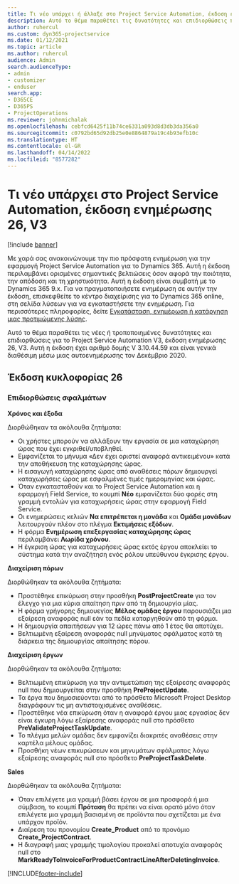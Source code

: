 ```yaml
---
title: Τι νέο υπάρχει ή άλλαξε στο Project Service Automation, έκδοση ενημέρωσης 26, V3
description: Αυτό το θέμα παραθέτει τις δυνατότητες και επιδιορθώσεις που είναι διαθέσιμες στο Project Service Automation, έκδοση ενημέρωσης 26, V3.
author: ruhercul
ms.custom: dyn365-projectservice
ms.date: 01/12/2021
ms.topic: article
ms.author: ruhercul
audience: Admin
search.audienceType:
- admin
- customizer
- enduser
search.app:
- D365CE
- D365PS
- ProjectOperations
ms.reviewer: johnmichalak
ms.openlocfilehash: cebfcd6425f11b74ce6331a093d8d3db3da356a0
ms.sourcegitcommit: c0792bd65d92db25e0e8864879a19c4b93efb10c
ms.translationtype: HT
ms.contentlocale: el-GR
ms.lasthandoff: 04/14/2022
ms.locfileid: "8577282"
---
```

# <a name="project-service-automation-update-release-26-v3"></a>Τι νέο υπάρχει στο Project Service Automation, έκδοση ενημέρωσης 26, V3

[!include [banner](../includes/psa-now-project-operations.md)]

Με χαρά σας ανακοινώνουμε την πιο πρόσφατη ενημέρωση για την εφαρμογή Project Service Automation για το Dynamics 365. Αυτή η έκδοση περιλαμβάνει ορισμένες σημαντικές βελτιώσεις όσον αφορά την ποιότητα, την απόδοση και τη χρηστικότητα. Αυτή η έκδοση είναι συμβατή με το Dynamics 365 9.x. Για να πραγματοποιήσετε ενημέρωση σε αυτήν την έκδοση, επισκεφθείτε το κέντρο διαχείρισης για το Dynamics 365 online, στη σελίδα λύσεων για να εγκαταστήσετε την ενημέρωση. Για περισσότερες πληροφορίες, δείτε [Εγκατάσταση, ενημέρωση ή κατάργηση μιας προτιμώμενης λύσης](/power-platform/admin/install-remove-preferred-solution).

Αυτό το θέμα παραθέτει τις νέες ή τροποποιημένες δυνατότητες και επιδιορθώσεις για το Project Service Automation V3, έκδοση ενημέρωσης 26, V3. Αυτή η έκδοση έχει αριθμό δομής V 3.10.44.59 και είναι γενικά διαθέσιμη μέσω μιας αυτοενημέρωσης τον Δεκέμβριο 2020.

## <a name="update-release-26"></a>Έκδοση κυκλοφορίας 26

### <a name="bug-fixes"></a>Επιδιορθώσεις σφαλμάτων

**Χρόνος και έξοδα**

Διορθώθηκαν τα ακόλουθα ζητήματα:

- Οι χρήστες μπορούν να αλλάξουν την εργασία σε μια καταχώρηση ώρας που έχει εγκριθεί/υποβληθεί.
- Εμφανίζεται το μήνυμα «Δεν έχει οριστεί αναφορά αντικειμένου» κατά την αποθήκευση της καταχώρησης ώρας.
- Η εισαγωγή καταχώρησης ώρας από αναθέσεις πόρων δημιουργεί καταχωρήσεις ώρας με εσφαλμένες τιμές ημερομηνίας και ώρας.
- Όταν εγκατασταθούν και το Project Service Automation και η εφαρμογή Field Service, το κουμπί **Νέο** εμφανίζεται δύο φορές στη γραμμή εντολών για καταχωρήσεις ώρας στην εφαρμογή Field Service.
- Οι ενημερώσεις κελιών **Να επιτρέπεται η μονάδα** και **Ομάδα μονάδων** λειτουργούν πλέον στο πλέγμα **Εκτιμήσεις εξόδων**.
- Η φόρμα **Ενημέρωση επεξεργασίας καταχώρησης ώρας** περιλαμβάνει **Λωρίδα χρόνου**.
- Η έγκριση ώρας για καταχωρήσεις ώρας εκτός έργου αποκλείει το σύστημα κατά την αναζήτηση ενός ρόλου υπεύθυνου έγκρισης έργου.

**Διαχείριση πόρων**

Διορθώθηκαν τα ακόλουθα ζητήματα:

- Προστέθηκε επικύρωση στην προσθήκη **PostProjectCreate** για τον έλεγχο για μια κύρια απαίτηση πριν από τη δημιουργία μίας.
- Η φόρμα γρήγορης δημιουεγίας **Μέλος ομάδας έργου** παρουσιάζει μια εξαίρεση αναφοράς null εάν τα πεδία καταργηθούν από τη φόρμα.
- Η δημιουργία απαιτήσεων για 12 ώρες πάνω από 1 έτος θα αποτύχει.
- Βελτιωμένη εξαίρεση αναφοράς null μηνύματος σφάλματος κατά τη διάρκεια της δημιουργίας απαίτησης πόρου.

**Διαχείριση έργων**

Διορθώθηκαν τα ακόλουθα ζητήματα:

- Βελτιωμένη επικύρωση για την αντιμετώπιση της εξαίρεσης αναφοράς null που δημιουργείται στην προσθήκη **PreProjectUpdate**.
- Τα έργα που δημοσιεύονται από το πρόσθετο Microsoft Project Desktop διαγράφουν τις μη αντιστοιχισμένες αναθέσεις.
- Προστέθηκε νέα επικύρωση όταν η αναφορά έργου μιας εργασίας δεν είναι έγκυρη λόγω εξαίρεσης αναφοράς null στο πρόσθετο **PreValidateProjectTaskUpdate**.
- Το πλέγμα μελών ομάδας δεν εμφανίζει διακριτές αναθέσεις στην καρτέλα μέλους ομάδας.
- Προσθήκη νέων επικυρώσεων και μηνυμάτων σφάλματος λόγω εξαίρεσης αναφοράς null στο πρόσθετο **PreProjectTaskDelete**.

**Sales**

Διορθώθηκαν τα ακόλουθα ζητήματα:

- Όταν επιλέγετε μια γραμμή βάσει έργου σε μια προσφορά ή μια σύμβαση, το κουμπί **Πρόταση** θα πρέπει να είναι ορατό μόνο όταν επιλέγετε μια γραμμή βασισμένη σε προϊόντα που σχετίζεται με ένα υπάρχον προϊόν.
- Διαίρεση του προνομίου **Create_Product** από το προνόμιο **Create_ProjectContract**.
- Η διαγραφή μιας γραμμής τιμολογίου προκαλεί αποτυχία αναφοράς null στο **MarkReadyToInvoiceForProductContractLineAfterDeletingInvoice**.


[!INCLUDE[footer-include](../includes/footer-banner.md)]
